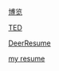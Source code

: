 [博览](http://boolan.com/)

[TED](http://open.163.com/ted/)

[DeerResume](http://cvbox.sinaapp.com/) 

[my resume](http://hongxiaoqiang.digitcv.com/)
